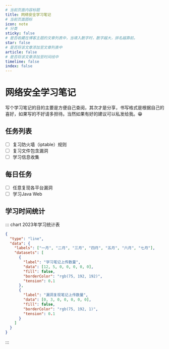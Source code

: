 ```yaml
---
# 当前页面内容标题
title: 网络安全学习笔记
# 当前页面图标
icon: note
# 分类
sticky: false
# 是否收藏在博客主题的文章列表中，当填入数字时，数字越大，排名越靠前。
star: false
# 是否将该文章添加至文章列表中
article: false
# 是否将该文章添加至时间线中
timeline: false
index: false
---
```


# 网络安全学习笔记

写个学习笔记的目的主要是方便自己查阅，其次才是分享，书写格式是根据自己的喜好，如果写的不好请多担待。当然如果有好的建议可以私发给我。😁

## 任务列表

- [ ] 复习防火墙（iptable）规则
- [ ] 复习文件包含漏洞
- [ ] 学习信息收集

## 每日任务

- [ ] 任意复现各平台漏洞
- [ ] 学习Java Web

## 学习时间统计

::: chart 2023年学习统计表

```json
{
  "type": "line",
  "data": {
    "labels": ["一月", "二月", "三月", "四月", "五月", "六月", "七月"],
    "datasets": [
      {
        "label": "学习笔记上传数量",
        "data": [12, 5, 0, 0, 0, 0, 0],
        "fill": false,
        "borderColor": "rgb(75, 192, 192)",
        "tension": 0.1
      },
      {
        "label": "漏洞复现笔记上传数量",
        "data": [0, 3, 0, 0, 0, 0, 0],
        "fill": false,
        "borderColor": "rgb(75, 192, 1)",
        "tension": 0.1
      }
    ]
  }
}
```

:::

